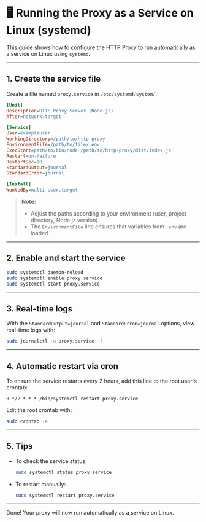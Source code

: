 # 🖥️ Running the Proxy as a Service on Linux (systemd)

This guide shows how to configure the HTTP Proxy to run automatically as a service on Linux using `systemd`.

---

## 1. Create the service file

Create a file named `proxy.service` in `/etc/systemd/system/`:

```ini
[Unit]
Description=HTTP Proxy Server (Node.js)
After=network.target

[Service]
User=exampleuser
WorkingDirectory=/path/to/http-proxy
EnvironmentFile=/path/to/file/.env
ExecStart=path/to/bin/node /path/to/http-proxy/dist/index.js
Restart=on-failure
RestartSec=10
StandardOutput=journal
StandardError=journal

[Install]
WantedBy=multi-user.target
```

> **Note:**  
> - Adjust the paths according to your environment (user, project directory, Node.js version).
> - The `EnvironmentFile` line ensures that variables from `.env` are loaded.

---

## 2. Enable and start the service

```bash
sudo systemctl daemon-reload
sudo systemctl enable proxy.service
sudo systemctl start proxy.service
```

---

## 3. Real-time logs

With the `StandardOutput=journal` and `StandardError=journal` options, view real-time logs with:

```bash
sudo journalctl -u proxy.service -f
```

---

## 4. Automatic restart via cron

To ensure the service restarts every 2 hours, add this line to the root user's crontab:

```cron
0 */2 * * * /bin/systemctl restart proxy.service
```

Edit the root crontab with:

```bash
sudo crontab -e
```

---

## 5. Tips

- To check the service status:
  ```bash
  sudo systemctl status proxy.service
  ```
- To restart manually:
  ```bash
  sudo systemctl restart proxy.service
  ```

---

Done! Your proxy will now run automatically as a service on Linux.